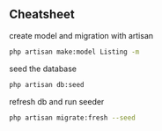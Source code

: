 ## Cheatsheet

create model and migration with artisan

```bash
php artisan make:model Listing -m
```

seed the database

```bash
php artisan db:seed
```

refresh db and run seeder

```bash
php artisan migrate:fresh --seed
```